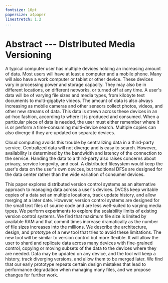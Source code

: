 ```yaml
---
fontsize: 10pt
papersize: a4paper
linestretch: 1.2
...
```


Abstract --- Distributed Media Versioning
==================================================

A typical computer user has multiple devices holding an increasing amount of
data. Most users will have at least a computer and a mobile phone. Many will
also have a work computer or tablet or other device. These devices vary in
processing power and storage capacity. They may also be in different locations,
on different networks, or turned off at any time. A user's data will be of
varying file sizes and media types, from kilobyte text documents to
multi-gigabyte videos. The amount of data is also always increasing as mobile
cameras and other sensors collect photos, videos, and other new streams of data.
This data is strewn across these devices in an ad-hoc fashion, according to
where it is produced and consumed. When a particular piece of data is needed,
the user must either remember where it is or perform a time-consuming
multi-device search. Multiple copies can also diverge if they are updated on
separate devices.

Cloud computing avoids this trouble by centralizing data in a third-party
service. Centralized data will not diverge and is easy to search. However,
availability is determined by the bandwidth and latency of the connection to the
service. Handing the data to a third-party also raises concerns about privacy,
service longevity, and cost. A distributed filesystem would keep the user's data
on the user's own devices, but traditional DFSs are designed for the data center
rather than the wide variation of consumer devices.

This paper explores distributed version control systems as an alternative
approach to managing data across a user's devices. DVCSs keep writable copies of
a data set an multiple locations, track update history, and allow merging at a
later date. However, version control systems are designed for the small text
files of source code and are less well-suited to varying media types. We perform
experiments to explore the scalability limits of existing version control
systems. We find that maximum file size is limited by available RAM and that
commit times increase dramatically as the number of file sizes increases into
the millions. We describe the architecture, design, and prototype of a new tool
that tries to avoid these limitations. The new tool will be similar to version
control but more flexible. It will allow the user to shard and replicate data
across many devices with fine-grained control, copying or moving subsets of the
data to the devices where they are needed. Data may be updated on any device,
and the tool will keep a history, track diverging versions, and allow them to be
merged later. We find that our early prototype repeats certain design mistakes
that lead to performance degradation when managing many files, and we propose
changes for further work.
